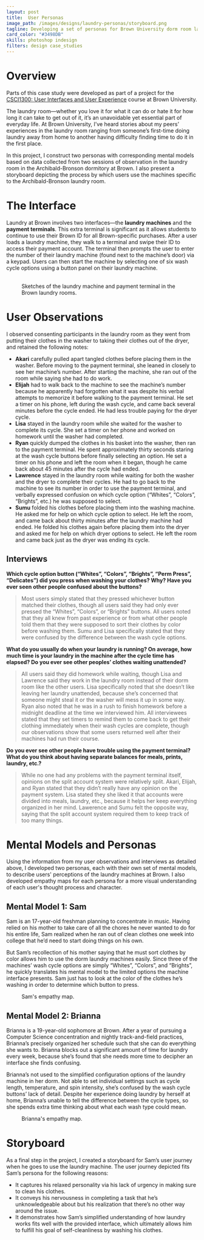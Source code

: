 ```yaml
---
layout: post
title:  User Personas
image_path: /images/designs/laundry-personas/storyboard.png
tagline: Developing a set of personas for Brown University dorm room laundry machines
card_color: "#3498DB"
skills: photoshop indesign
filters: design case_studies
---
```


# Overview

<aside class="post-aside">
  Parts of this case study were developed as part of a project for the <a href="http://cs.brown.edu/courses/csci1300/">CSCI1300: User Interfaces and User Experience</a> course at Brown University.
</aside>

The laundry room—whether you love it for what it can do or hate it for how long it can take to get out of it, it’s an unavoidable yet essential part of everyday life. At Brown University, I’ve heard stories about my peers’ experiences in the laundry room ranging from someone’s first-time doing laundry away from home to another having difficulty finding time to do it in the first place.

In this project, I construct two personas with corresponding mental models based on data collected from two sessions of observation in the laundry room in the Archibald-Bronson dormitory at Brown. I also present a storyboard depicting the process by which users use the machines specific to the Archibald-Bronson laundry room.

# The Interface

Laundry at Brown involves two interfaces—the **laundry machines** and the **payment terminals**. This extra terminal is significant as it allows students to continue to use their Brown ID for all Brown-specific purchases. After a user loads a laundry machine, they walk to a terminal and swipe their ID to access their payment account. The terminal then prompts the user to enter the number of their laundry machine (found next to the machine’s door) via a keypad. Users can then start the machine by selecting one of six wash cycle options using a button panel on their laundry machine.

<figure class="two-landscape-screenshot-grid lazyload">
    <img class="lazyload" data-src="/images/designs/laundry-personas/interface-1.png">
    <img class="lazyload" data-src="/images/designs/laundry-personas/interface-2.png">
    <figcaption>Sketches of the laundry machine and payment terminal in the Brown laundry rooms.</figcaption>
</figure>

# User Observations

I observed consenting participants in the laundry room as they went from putting their clothes in the washer to taking their clothes out of the dryer, and retained the following notes:

* **Akari** carefully pulled apart tangled clothes before placing them in the washer. Before moving to the payment terminal, she leaned in closely to see her machine’s number. After starting the machine, she ran out of the room while saying she had to do work.
* **Elijah** had to walk back to the machine to see the machine’s number because he apparently had forgotten what it was despite his verbal attempts to memorize it before walking to the payment terminal. He set a timer on his phone, left during the wash cycle, and came back several minutes before the cycle ended. He had less trouble paying for the dryer cycle.
* **Lisa** stayed in the laundry room while she waited for the washer to complete its cycle. She set a timer on her phone and worked on homework until the washer had completed. 
* **Ryan** quickly dumped the clothes in his basket into the washer, then ran to the payment terminal. He spent approximately thirty seconds staring at the wash cycle buttons before finally selecting an option. He set a timer on his phone and left the room when it began, though he came back about 45 minutes after the cycle had ended.
* **Lawrence** stayed in the laundry room while waiting for both the washer and the dryer to complete their cycles. He had to go back to the machine to see its number in order to use the payment terminal, and verbally expressed confusion on which cycle option (“Whites”, “Colors”, “Brights”, etc.) he was supposed to select.
* **Sumu** folded his clothes before placing them into the washing machine. He asked me for help on which cycle option to select. He left the room, and came back about thirty minutes after the laundry machine had ended. He folded his clothes again before placing them into the dryer and asked me for help on which dryer options to select. He left the room and came back just as the dryer was ending its cycle.

## Interviews

**Which cycle option button (“Whites”, “Colors”, “Brights”, “Perm Press”, “Delicates”) did you press when washing your clothes? Why? Have you ever seen other people confused about the buttons?**

> Most users simply stated that they pressed whichever button matched their clothes, though all users said they had only ever pressed the “Whites”, “Colors”, or “Brights” buttons. All users noted that they all knew from past experience or from what other people told them that they were supposed to sort their clothes by color before washing them. Sumu and Lisa specifically stated that they were confused by the difference between the wash cycle options.

**What do you usually do when your laundry is running? On average, how much time is your laundry in the machine after the cycle time has elapsed? Do you ever see other peoples’ clothes waiting unattended?**

> All users said they did homework while waiting, though Lisa and Lawrence said they work in the laundry room instead of their dorm room like the other users. Lisa specifically noted that she doesn’t like leaving her laundry unattended, because she’s concerned that someone might steal it or the washer will mess it up in some way. Ryan also noted that he was in a rush to finish homework before a midnight deadline at the time we interviewed him. All interviewees stated that they set timers to remind them to come back to get their clothing immediately when their wash cycles are complete, though our observations show that some users returned well after their machines had run their course.

**Do you ever see other people have trouble using the payment terminal? What do you think about having separate balances for meals, prints, laundry, etc.?**

> While no one had any problems with the payment terminal itself, opinions on the split account system were relatively split. Akari, Elijah, and Ryan stated that they didn’t really have any opinion on the payment system. Lisa stated they she liked it that accounts were divided into meals, laundry, etc., because it helps her keep everything organized in her mind. Lawerence and Sumu felt the opposite way, saying that the split account system required them to keep track of too many things.

# Mental Models and Personas

Using the information from my user observations and interviews as detailed above, I developed two personas, each with their own set of mental models, to describe users' perceptions of the laundry machines at Brown. I also developed empathy maps for each persona for a more visual understanding of each user's thought process and character.

## Mental Model 1: Sam

Sam is an 17-year-old freshman planning to concentrate in music. Having relied on his mother to take care of all the chores he never wanted to do for his entire life, Sam realized when he ran out of clean clothes one week into college that he’d need to start doing things on his own.

But Sam’s recollection of his mother saying that he must sort clothes by color allows him to use the dorm laundry machines easily. Since three of the machines’ wash cycle options are simply “Whites”, “Colors”, and “Brights”, he quickly translates his mental model to the limited options the machine interface presents. Sam just has to look at the color of the clothes he’s washing in order to determine which button to press.

<figure class="lazyload">
    <img class="responsive-image lazyload" data-src="/images/designs/laundry-personas/persona-1.png">
    <figcaption>Sam's empathy map.</figcaption>
</figure>

## Mental Model 2: Brianna

Brianna is a 19-year-old sophomore at Brown. After a year of pursuing a Computer Science concentration and nightly track-and-field practices, Brianna’s precisely organized her schedule such that she can do everything she wants to. Brianna blocks out a significant amount of time for laundry every week, because she’s found that she needs more time to decipher an interface she finds confusing.

Brianna’s not used to the simplified configuration options of the laundry machine in her dorm. Not able to set individual settings such as cycle length, temperature, and spin intensity, she’s confused by the wash cycle buttons’ lack of detail. Despite her experience doing laundry by herself at home, Brianna’s unable to tell the difference between the cycle types, so she spends extra time thinking about what each wash type could mean.

<figure class="lazyload">
    <img class="responsive-image lazyload" data-src="/images/designs/laundry-personas/persona-2.png">
    <figcaption>Brianna's empathy map.</figcaption>
</figure>

# Storyboard

As a final step in the project, I created a storyboard for Sam’s user journey when he goes to use the laundry machine. The user journey depicted fits Sam’s persona for the following reasons:

* It captures his relaxed personality via his lack of urgency in making sure to clean his clothes.
* It conveys his nervousness in completing a task that he’s unknowledgeable about but his realization that there’s no other way around the issue.
* It demonstrates how Sam’s simplified understanding of how laundry works fits well with the provided interface, which ultimately allows him to fulfill his goal of self-cleanliness by washing his clothes.

<figure class="lazyload">
    <img class="responsive-image lazyload" data-src="/images/designs/laundry-personas/storyboard.png">
</figure>
